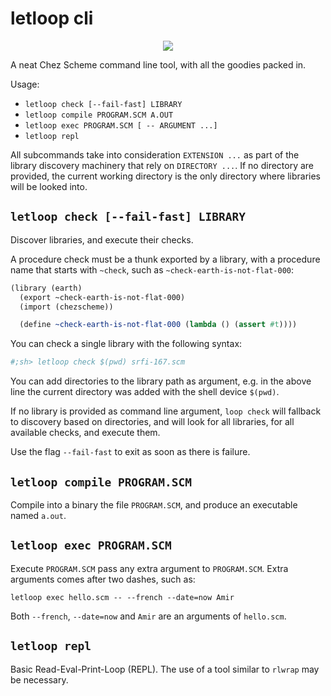 # letloop cli

<div align=center>
  <img src="https://raw.githubusercontent.com/letloop/letloop-cli/main/letloop-logo-wide.png" />
</div>

A neat Chez Scheme command line tool, with all the goodies packed in.

Usage:

- `letloop check [--fail-fast] LIBRARY`
- `letloop compile PROGRAM.SCM A.OUT`
- `letloop exec PROGRAM.SCM [ -- ARGUMENT ...]`
- `letloop repl`

All subcommands take into consideration `EXTENSION ...` as part of the 
library discovery machinery that rely on `DIRECTORY ...`. If no directory
are provided, the current working directory is the only directory where
libraries will be looked into.

## `letloop check [--fail-fast] LIBRARY`

Discover libraries, and execute their checks.

A procedure check must be a thunk exported by a library, with a
procedure name that starts with `~check`, such as
`~check-earth-is-not-flat-000`:

```scheme
(library (earth)
  (export ~check-earth-is-not-flat-000)
  (import (chezscheme))

  (define ~check-earth-is-not-flat-000 (lambda () (assert #t))))
```

You can check a single library with the following syntax:

```sh
#;sh> letloop check $(pwd) srfi-167.scm
```

You can add directories to the library path as argument, e.g. in the
above line the current directory was added with the shell device
`$(pwd)`.

If no library is provided as command line argument, `loop check` will
fallback to discovery based on directories, and will look for all
libraries, for all available checks, and execute them.

Use the flag `--fail-fast` to exit as soon as there is failure.

## `letloop compile PROGRAM.SCM`

Compile into a binary the file `PROGRAM.SCM`, and produce an
executable named `a.out`.

## `letloop exec PROGRAM.SCM`

Execute `PROGRAM.SCM` pass any extra argument to `PROGRAM.SCM`. Extra
arguments comes after two dashes, such as:

```
letloop exec hello.scm -- --french --date=now Amir
```

Both `--french`, `--date=now` and `Amir` are an arguments of
`hello.scm`.

## `letloop repl`

Basic Read-Eval-Print-Loop (REPL). The use of a tool similar to
`rlwrap` may be necessary.
